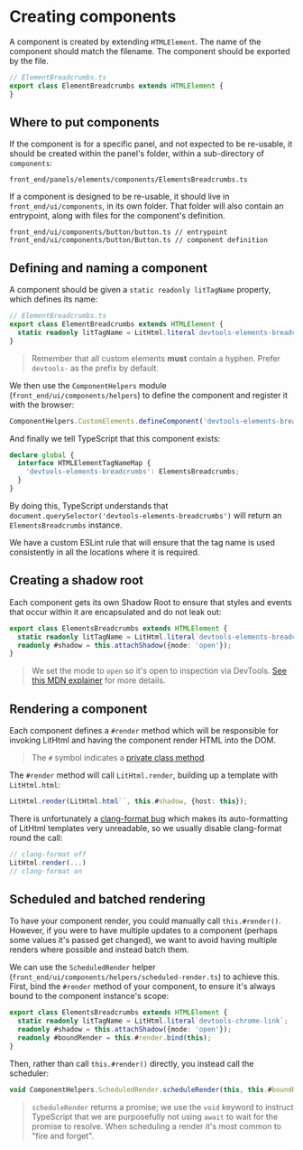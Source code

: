 # Creating components

A component is created by extending `HTMLElement`. The name of the component should match the filename. The component should be exported by the file.

```ts
// ElementBreadcrumbs.ts
export class ElementBreadcrumbs extends HTMLElement {
}
```

## Where to put components

If the component is for a specific panel, and not expected to be re-usable, it should be created within the panel's folder, within a sub-directory of `components`:

```
front_end/panels/elements/components/ElementsBreadcrumbs.ts
```

If a component is designed to be re-usable, it should live in `front_end/ui/components`, in its own folder. That folder will also contain an entrypoint, along with files for the component's definition.

```
front_end/ui/components/button/button.ts // entrypoint
front_end/ui/components/button/Button.ts // component definition
```

## Defining and naming a component

A component should be given a `static readonly litTagName` property, which defines its name:

```ts
// ElementBreadcrumbs.ts
export class ElementBreadcrumbs extends HTMLElement {
  static readonly litTagName = LitHtml.literal`devtools-elements-breadcrumbs`;
}
```

> Remember that all custom elements **must** contain a hyphen. Prefer `devtools-` as the prefix by default.

We then use the `ComponentHelpers` module (`front_end/ui/components/helpers`) to define the component and register it with the browser:

```ts
ComponentHelpers.CustomElements.defineComponent('devtools-elements-breadcrumbs', ElementsBreadcrumbs);
```

And finally we tell TypeScript that this component exists:

```ts
declare global {
  interface HTMLElementTagNameMap {
    'devtools-elements-breadcrumbs': ElementsBreadcrumbs;
  }
}
```

By doing this, TypeScript understands that `document.querySelector('devtools-elements-breadcrumbs')` will return an `ElementsBreadcrumbs` instance.

We have a custom ESLint rule that will ensure that the tag name is used consistently in all the locations where it is required.

## Creating a shadow root

Each component gets its own Shadow Root to ensure that styles and events that occur within it are encapsulated and do not leak out:

```ts
export class ElementsBreadcrumbs extends HTMLElement {
  static readonly litTagName = LitHtml.literal`devtools-elements-breadcrumbs`;
  readonly #shadow = this.attachShadow({mode: 'open'});
}
```

> We set the mode to `open` so it's open to inspection via DevTools. [See this MDN explainer](https://developer.mozilla.org/en-US/docs/Web/API/ShadowRoot/mode) for more details.

## Rendering a component

Each component defines a `#render` method which will be responsible for invoking LitHtml and having the component render HTML into the DOM.

> The `#` symbol indicates a [private class method](https://developer.mozilla.org/en-US/docs/Web/JavaScript/Reference/Classes/Private_class_fields).

The `#render` method will call `LitHtml.render`, building up a template with `LitHtml.html`:

```ts
LitHtml.render(LitHtml.html``, this.#shadow, {host: this});
```

There is unfortunately a [clang-format bug](crbug.com/1079231) which makes its auto-formatting of LitHtml templates very unreadable, so we usually disable clang-format round the call:

```ts
// clang-format off
LitHtml.render(...)
// clang-format on
```

## Scheduled and batched rendering

To have your component render, you could manually call `this.#render()`. However, if you were to have multiple updates to a component (perhaps some values it's passed get changed), we want to avoid having multiple renders where possible and instead batch them.

We can use the `ScheduledRender` helper (`front_end/ui/components/helpers/scheduled-render.ts`) to achieve this. First, bind the `#render` method of your component, to ensure it's always bound to the component instance's scope:

```ts
export class ElementsBreadcrumbs extends HTMLElement {
  static readonly litTagName = LitHtml.literal`devtools-chrome-link`;
  readonly #shadow = this.attachShadow({mode: 'open'});
  readonly #boundRender = this.#render.bind(this);
}
```

Then, rather than call `this.#render()` directly, you instead call the scheduler:

```ts
void ComponentHelpers.ScheduledRender.scheduleRender(this, this.#boundRender);
```

> `scheduleRender` returns a promise; we use the `void` keyword to instruct TypeScript that we are purposefully not using `await` to wait for the promise to resolve. When scheduling a render it's most common to "fire and forget".
